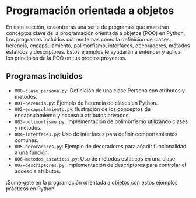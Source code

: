 # Programación orientada a objetos

En esta sección, encontrarás una serie de programas que muestran conceptos clave de la programación orientada a objetos (POO) en Python. Los programas incluidos cubren temas como la definición de clases, herencia, encapsulamiento, polimorfismo, interfaces, decoradores, métodos estáticos y descriptores. Estos ejemplos te ayudarán a entender y aplicar los principios de la POO en tus propios proyectos.

## Programas incluidos

- `000-clase_persona.py`: Definición de una clase Persona con atributos y métodos.
- `001-herencia.py`: Ejemplo de herencia de clases en Python.
- `002-encapsulamiento.py`: Ilustración de los conceptos de encapsulamiento y acceso a atributos privados.
- `003-polimorfismo.py`: Implementación de polimorfismo utilizando clases y métodos.
- `004-interfaces.py`: Uso de interfaces para definir comportamientos comunes.
- `005-decoradores.py`: Ejemplo de decoradores para añadir funcionalidad a una función.
- `006-metodos_estaticos.py`: Uso de métodos estáticos en una clase.
- `007-descriptores.py`: Implementación de descriptores para controlar el acceso a atributos.

¡Sumérgete en la programación orientada a objetos con estos ejemplos prácticos en Python!
